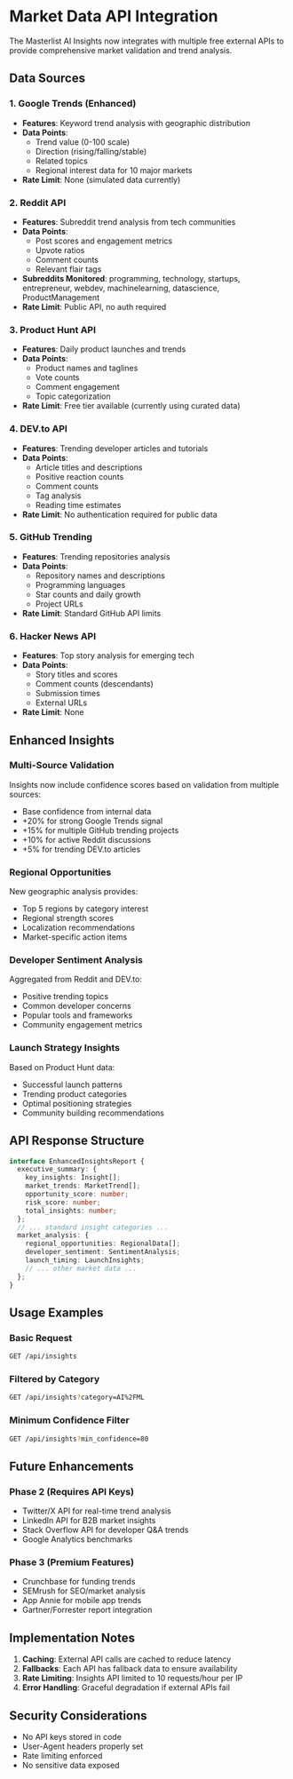 # Market Data API Integration

The Masterlist AI Insights now integrates with multiple free external APIs to provide comprehensive market validation and trend analysis.

## Data Sources

### 1. Google Trends (Enhanced)
- **Features**: Keyword trend analysis with geographic distribution
- **Data Points**: 
  - Trend value (0-100 scale)
  - Direction (rising/falling/stable)
  - Related topics
  - Regional interest data for 10 major markets
- **Rate Limit**: None (simulated data currently)

### 2. Reddit API
- **Features**: Subreddit trend analysis from tech communities
- **Data Points**:
  - Post scores and engagement metrics
  - Upvote ratios
  - Comment counts
  - Relevant flair tags
- **Subreddits Monitored**: programming, technology, startups, entrepreneur, webdev, machinelearning, datascience, ProductManagement
- **Rate Limit**: Public API, no auth required

### 3. Product Hunt API
- **Features**: Daily product launches and trends
- **Data Points**:
  - Product names and taglines
  - Vote counts
  - Comment engagement
  - Topic categorization
- **Rate Limit**: Free tier available (currently using curated data)

### 4. DEV.to API
- **Features**: Trending developer articles and tutorials
- **Data Points**:
  - Article titles and descriptions
  - Positive reaction counts
  - Comment counts
  - Tag analysis
  - Reading time estimates
- **Rate Limit**: No authentication required for public data

### 5. GitHub Trending
- **Features**: Trending repositories analysis
- **Data Points**:
  - Repository names and descriptions
  - Programming languages
  - Star counts and daily growth
  - Project URLs
- **Rate Limit**: Standard GitHub API limits

### 6. Hacker News API
- **Features**: Top story analysis for emerging tech
- **Data Points**:
  - Story titles and scores
  - Comment counts (descendants)
  - Submission times
  - External URLs
- **Rate Limit**: None

## Enhanced Insights

### Multi-Source Validation
Insights now include confidence scores based on validation from multiple sources:
- Base confidence from internal data
- +20% for strong Google Trends signal
- +15% for multiple GitHub trending projects
- +10% for active Reddit discussions
- +5% for trending DEV.to articles

### Regional Opportunities
New geographic analysis provides:
- Top 5 regions by category interest
- Regional strength scores
- Localization recommendations
- Market-specific action items

### Developer Sentiment Analysis
Aggregated from Reddit and DEV.to:
- Positive trending topics
- Common developer concerns
- Popular tools and frameworks
- Community engagement metrics

### Launch Strategy Insights
Based on Product Hunt data:
- Successful launch patterns
- Trending product categories
- Optimal positioning strategies
- Community building recommendations

## API Response Structure

```typescript
interface EnhancedInsightsReport {
  executive_summary: {
    key_insights: Insight[];
    market_trends: MarketTrend[];
    opportunity_score: number;
    risk_score: number;
    total_insights: number;
  };
  // ... standard insight categories ...
  market_analysis: {
    regional_opportunities: RegionalData[];
    developer_sentiment: SentimentAnalysis;
    launch_timing: LaunchInsights;
    // ... other market data ...
  };
}
```

## Usage Examples

### Basic Request
```bash
GET /api/insights
```

### Filtered by Category
```bash
GET /api/insights?category=AI%2FML
```

### Minimum Confidence Filter
```bash
GET /api/insights?min_confidence=80
```

## Future Enhancements

### Phase 2 (Requires API Keys)
- Twitter/X API for real-time trend analysis
- LinkedIn API for B2B market insights
- Stack Overflow API for developer Q&A trends
- Google Analytics benchmarks

### Phase 3 (Premium Features)
- Crunchbase for funding trends
- SEMrush for SEO/market analysis
- App Annie for mobile app trends
- Gartner/Forrester report integration

## Implementation Notes

1. **Caching**: External API calls are cached to reduce latency
2. **Fallbacks**: Each API has fallback data to ensure availability
3. **Rate Limiting**: Insights API limited to 10 requests/hour per IP
4. **Error Handling**: Graceful degradation if external APIs fail

## Security Considerations

- No API keys stored in code
- User-Agent headers properly set
- Rate limiting enforced
- No sensitive data exposed